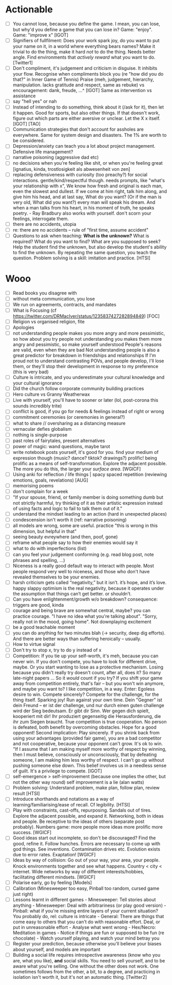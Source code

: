 # Actionable

- [ ] You cannot lose, because you define the game. I mean, you can lose, but why'd you define a game that you can lose
      in? Game: "enjoy". Game: "improve x" [IGOT]
- [ ] Signifiers of fullfilment: Does your work spark joy, do you want to put your name on it, in a world where everything bears names?
      Make it trivial to do the thing, make it hard *not* to do the thing. Needs better angle.
      Find environments that *actively reward* what you want to do. [Twitter1]
- [ ] Don't compliment, it's judgement and criticism in disguise. It inhibits your flow. Recognise when compliments
      block you (re "how did you do that?" in Inner Game of Tennis)
      Praise (meh, judgement, hierarchy, manipulation. lacks gratitude and respect, same as rebuke) vs encouragement:
      dank, freude, …^ [IGOT]
      Same as intervention vs assistance
- [ ] say "hell yes" or nah
- [ ] Instead of intending to do something, think about it (/ask for it), then let it happen. Good for sports, but also other things.
      If that doesn't work, figure out which parts are either aversive or unclear. Let the X x itself. [IGOT] [TAO]
- [ ] Communication strategies that don't account for assholes are everywhere. Same for system design and disasters. The
      1% are worth to be considered.
- [ ] Depression/anxiety can teach you a lot about project management. Defensive life management?
- [ ] narrative poisoning (aggressive dad etc)
- [ ] no decisions when you're feeling like shit, or when you're feeling great [ignatius, kinda, trostlosigkeit als
      abwesenheit von zen]
- [ ] replacing defensiveness with curiosity (too preachy?) for social interactions. gentle/kind/respectful though.
      needs prompts, like "what's your relationship with x", We know how fresh and original is each man, even the slowest and dullest. If we come at him right, talk him along, and give him his head, and at last say, What do you want? (Or if the man is very old, What did you want?) every man will speak his dream. And when a man talks from his heart, in his moment of truth, he speaks poetry. - Ray Bradbury
      also works with yourself. don't scorn your feelings, interrogate them.
- [ ] there are no accidents, utopia
- [ ] re: there are no accidents – rule of "first time, assume accident"
- [ ] Questions to ask when teaching: **What is the unknown?** What is required? What do you want to find? What are you
      supposed to seek? Help the student find the unknown, but also develop the student's ability to find the unknown.
      By repeating the same question, you teach the question. Problem solving is a skill: imitation and practice.
      [HTSI]

# Wooo

- [ ] Read books you disagree with
- [ ] without meta communication, you lose
- [ ] We run on agreements, contracts, and mandates
- [ ] What is Focusing (cf https://twitter.com/DRMacIver/status/1235837427282894849) [FOC]
- [ ] Religion vs organised religion, fite
- [ ] Apologies
- [ ] not understanding people makes you more angry and more pessimistic, so how about you try
      people not understanding you makes them more angry and pessimistic, so make yourself understood
      People's reasons are valid, even when they are bad
      Not understanding people is also a great predictor for breakdown in friendships and relationships
      If I'm proud not to understand contrasting POVs, and people develop, I'll lose them, or they'll
      stop their development in response to my preference (this is very bad)
- [ ] Culture is intricate, and you underestimate your cultural knowledge and your cultural ignorance
- [ ] Did the church follow corporate community building practices
- [ ] Hero culture vs Granny Weatherwax
- [ ] Live with yourself, you'll have to sooner or later (lol, post-corona this sounds incredibly trite)
- [ ] conflict is good, if you go for needs & feelings instead of right or wrong
- [ ] commitment ceremonies (or ceremonies in general?)
- [ ] what to share // oversharing as a distancing measure
- [ ] vernacular defies globalism
- [ ] nothing is single-purpose
- [ ] past roles of fairytales, present alternatives
- [ ] power of magic: wand questions, maybe tarot
- [ ] write notebook posts yourself, it's good for you. find your medium of expression though (music? dance? tiktok?
      drawings?) prolific! being prolific as a means of self-transformation. Explore the adjacent possible.
      The more you do this, the larger your *surface area*. [WGICF]
- [ ] Using anki for reflection / life things | spacy spaced repetition (reviewing emotions, goals, revelations) [AUG]
- [ ] memorising poems
- [ ] don't complain for a week
- [ ] "If your spouse, friend, or family member is doing something dumb but not strictly harmful, try thinking of it as their artistic expression instead of using facts and logic to fail to talk them out of it."
- [ ] understand the mindset leading to an action (hard in unexpected places)
- [ ] condescension isn't worth it (ref: narrative poisoning)
- [ ] all models are wrong, some are useful. practice "this is wrong in this dimension, but helpful in that"
- [ ] seeing beauty evreywhere (and then, poof, gone)
- [ ] reframe what people say to how their enemies would say it
- [ ] what to do with imperfections (list)
- [ ] can you feel your judgement conforming (e.g. read blog post, note phrases and spelling, …)
- [ ] Niceness is a really good default way to interact with people. Most people respond very well to niceness, and those who don't have revealed themselves to be your enemies.
- [ ] harsh criticism gets called “negativity,” but it isn’t. it’s hope, and it’s love. happy slappy optimism is the real negativity, because it operates under the assumption that things can’t get better. or shouldn’t.
- [ ] Can you have enlightenment/growth w/o breakdown? consequence: triggers are good, kinda
- [ ] courage and being brave are somewhat central, maybe? you can practice courage. "I have no idea what you're talking
      about". "Sorry, really not in the mood, going home". Not downplaying excitement
- [ ] be a good teachable moment
- [ ] you can do anything for two minutes blah (-> security, deep dig efforts). And there are better ways than suffering
      heroically – usually.
- [ ] How to virtue signal
- [ ] Don't try to stop x, try to do y instead of x
- [ ] Competition: If you tie up your self-worth, it's meh, because you can never win. If you don't compete, you have to
      look for different drive, maybe. Or you start wanting to lose as a protective mechanism. Losing because you didn't
      really try doesn't count, after all, does it? So many late-night papers … So it *would* count if you try?
      If you shift your game away from competition entirely, that's fair – but you won't win anymore, and maybe you want
      to? I like competition, in a way. Enter: Egoless desire to win. Compete sincerely? Compete for the challenge, for
      the thing itself. Sparking joy! Run against your own time. Dein "Gegner" ist dein Freund – er ist der challenge,
      und nur durch einen guten challenge wird der Sieg bedeutsam. Er gibt dir Sinn. Wer gegen dich spielt, kooperiert
      mit dir! Ihr produziert gegenseitig die Herausforderung, die ihr zum Siegen braucht. True competition is true
      cooperation. No person is defeated, both benefit by overcoming obstacles. Hope for a good opponent!
      Second implication: Play sincerely. If you shrink back from using your advantages (provided fair game), you are a
      bad competitor and not cooperative, because your opponent can't grow. It's ok to win. "If I assume that I am
      making myself more worthy of respect by winning, then I must believe, consciously or unconsciously, that by
      defeating someone, I am making him less worthy of respect. I can’t go up without pushing someone else down. This
      belief involves us in a needless sense of guilt. It's a privilege to compete. [IGOT]
- [ ] self-emergence > self-improvement (because one implies the other, but not the other way round)
      self improvement is a lie (alan watts)
- [ ] Problem solving: Understand problem, make plan, follow plan, review result [HTSI]
- [ ] Introduce shorthands and notations as a way of learning/familiarising/ease of recall. Cf legibility. [HTSI]
- [ ] Play with constraints, cast-offs, repurposing. Sandals out of tires. Explore the adjacent possible, and expand it.
      Networking, both in ideas and people. Be receptive to the ideas of others (separate post probably). Numbers game:
      more people more ideas more prolific more success. [WGICF]
- [ ] Good ideas start out incomplete, so don't be discouraged? Find the good, refine it. Follow hunches.
      Errors are necessary to come up with god things. See inventions. Contamination drives etc. Evolution exists due to
      error rates. Exaptation! [WGICF]
- [ ] Ideas by way of collision: Go out of your way, your area, your people. Knock environments together and see what
      happens. Country < city < internet. Wide networks by way of different interests/hobbies, facilitating different
      mindsets. [WGICF]
- [ ] Polarise early, go by feeling [Models]
- [ ] Calibration (Minesweeper too easy, Pinball too random, cursed game just right)
- [ ] Lessons learnt in different games
      - Minesweeper: Tell stories about anything
      - Minesweeper: Deal with arbitrariness (or play good version)
      - Pinball: what if you're missing entire layers of your current situation? You probably do, rel: culture is intricate
      - General: There are things that come easy to others that you can't do with reasonable effort. Deal, or put in
        unreasonable effort
      - Analyse what went wrong
      - Hex/Necro: Meditation in games
      - Notice if things are fun or supposed to be fun (re chocolate)
      - Watch yourself playing, and watch your mind betray you
- [ ] Register your prediction, because otherwise you'll believe your biases about yourself, and models are important
- [ ] Building a social life requires introspective awareness (know who you are, what you like), **and** social skills.
      You need to sell yourself, and to be aware what you're selling. One without the other does not work.
      One sometimes follows from the other, a bit, to a degree, and practicing in isolation isn't worth it, but it's not
      an automatic thing. [Twitter2]
